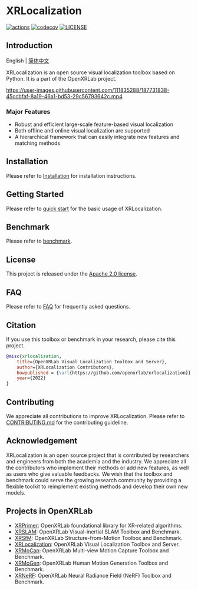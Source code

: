 # XRLocalization

<div align="left">

[![actions](https://github.com/openxrlab/xrlocalization/workflows/build/badge.svg)](https://github.com/openxrlab/xrlocalization/actions)
[![codecov](https://codecov.io/gh/openxrlab/xrlocalization/branch/main/graph/badge.svg)](https://codecov.io/gh/openxrlab/xrlocalization)
[![LICENSE](https://img.shields.io/github/license/openxrlab/xrlocalization.svg)](https://github.com/openxrlab/xrlocalization/blob/main/LICENCE)

</div>


## Introduction
English | [简体中文](README_CN.md)

XRLocalization is an open source visual localization toolbox based on Python. It is a
part of the OpenXRLab project.

https://user-images.githubusercontent.com/111835288/187731838-45ccbfaf-8a19-46a1-bd53-29c56793642c.mp4

### Major Features

* Robust and efficient large-scale feature-based visual localization
* Both offline and online visual localization are supported
* A hierarchical framework that can easily integrate new features and matching methods

## Installation
Please refer to [Installation](docs/en/installation.md) for installation instructions.

## Getting Started
Please refer to [quick start](docs/en/get_started.md) for the basic usage of XRLocalization.

## Benchmark
Please refer to [benchmark](docs/en/benchmark/benchmark.md).


## License
This project is released under the [Apache 2.0 license](LICENCE).

## FAQ
Please refer to [FAQ](docs/en/faq.md) for frequently asked questions.

## Citation
If you use this toolbox or benchmark in your research, please cite this project.
```bibtex
@misc{xrlocalization,
    title={OpenXRLab Visual Localization Toolbox and Server},
    author={XRLocalization Contributors},
    howpublished = {\url{https://github.com/openxrlab/xrlocalization}},
    year={2022}
}
```

## Contributing
We appreciate all contributions to improve XRLocalization.
Please refer to [CONTRIBUTING.md](.github/CONTRIBUTING.md) for the contributing guideline.

## Acknowledgement
XRLocalization is an open source project that is contributed by researchers and
engineers from both the academia and the industry.
We appreciate all the contributors who implement their methods or add new features,
as well as users who give valuable feedbacks.
We wish that the toolbox and benchmark could serve the growing research community
by providing a flexible toolkit to reimplement existing methods and develop their
own new models.


## Projects in OpenXRLab
- [XRPrimer](https://github.com/openxrlab/xrprimer): OpenXRLab foundational library for XR-related algorithms.
- [XRSLAM](https://github.com/openxrlab/xrslam): OpenXRLab Visual-inertial SLAM Toolbox and Benchmark.
- [XRSfM](https://github.com/openxrlab/xrsfm): OpenXRLab Structure-from-Motion Toolbox and Benchmark.
- [XRLocalization](https://github.com/openxrlab/xrlocalization): OpenXRLab Visual Localization Toolbox and Server.
- [XRMoCap](https://github.com/openxrlab/xrmocap): OpenXRLab Multi-view Motion Capture Toolbox and Benchmark.
- [XRMoGen](https://github.com/openxrlab/xrmogen): OpenXRLab Human Motion Generation Toolbox and Benchmark.
- [XRNeRF](https://github.com/openxrlab/xrnerf): OpenXRLab Neural Radiance Field (NeRF) Toolbox and Benchmark.
